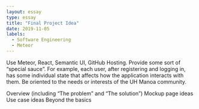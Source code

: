```yaml
---
layout: essay
type: essay
title: "Final Project Idea"
date: 2019-11-05
labels:
  - Software Engineering
  - Meteor
---
```


Use Meteor, React, Semantic UI, GitHub Hosting.
Provide some sort of “special sauce”. For example, each user, after registering and logging in, has some individual state that affects how the application interacts with them.
Be oriented to the needs or interests of the UH Manoa community.

Overview (including “The problem” and “The solution”)
Mockup page ideas
Use case ideas
Beyond the basics

